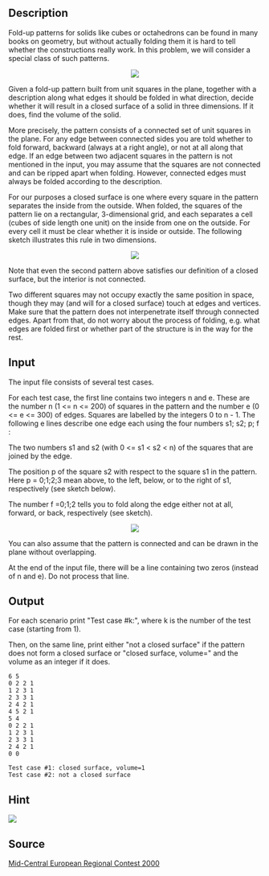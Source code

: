 <h2>Description</h2><p>Fold-up patterns for solids like cubes or octahedrons can be found in many books on geometry, but without actually folding them it is hard to tell whether the constructions really work. In this problem, we will consider a special class of such patterns. 
</p><center><img src="images/1393_1.jpg"></center><p>
</p>Given a fold-up pattern built from unit squares in the plane, together with a description along what edges it should be folded in what direction, decide whether it will result in a closed surface of a solid in three dimensions. If it does, find the volume of the solid.

More precisely, the pattern consists of a connected set of unit squares in the plane. For any edge between connected sides you are told whether to fold forward, backward (always at a right angle), or not at all along that edge. If an edge between two adjacent squares in the pattern is not mentioned in the input, you may assume that the squares are not connected and can be ripped apart when folding. However, connected edges must always be folded according to the description.

For our purposes a closed surface is one where every square in the pattern separates the inside from the outside. When folded, the squares of the pattern lie on a rectangular, 3-dimensional grid, and each separates a cell (cubes of side length one unit) on the inside from one on the outside. For every cell it must be clear whether it is inside or outside. The following sketch illustrates this rule in two dimensions. 
<center><img src="images/1393_2.jpg"></center><p>
</p>Note that even the second pattern above satisfies our definition of a closed surface, but the interior is not connected.

Two different squares may not occupy exactly the same position in space, though they may (and will for a closed surface) touch at edges and vertices. Make sure that the pattern does not interpenetrate itself through connected edges. Apart from that, do not worry about the process of folding, e.g. what edges are folded first or whether part of the structure is in the way for the rest.

<h2>Input</h2><p>The input file consists of several test cases.
</p>
For each test case, the first line contains two integers n and e. These are the number n (1 &lt;= n &lt;= 200) of squares in the pattern and the number e (0 &lt;= e &lt;= 300) of edges. Squares are labelled by the integers 0 to n - 1. The following e lines describe one edge each using the four numbers s1; s2; p; f :

The two numbers s1 and s2 (with 0 &lt;= s1 &lt; s2 &lt; n) of the squares that are joined by the edge.

The position p of the square s2 with respect to the square s1 in the pattern. Here p = 0;1;2;3 mean above, to the left, below, or to the right of s1, respectively (see sketch below).

The number f =0;1;2 tells you to fold along the edge either not at all, forward, or back, respectively (see sketch).

<center><img src="images/1393_3.jpg"></center><p>
</p>You can also assume that the pattern is connected and can be drawn in the plane without overlapping.

At the end of the input file, there will be a line containing two zeros (instead of n and e). Do not process that line.
<h2>Output</h2><p>For each scenario print "Test case #k:", where k is the number of the test case (starting from 1).
</p>
Then, on the same line, print either "not a closed surface" if the pattern does not form a closed surface or "closed surface, volume=" and the volume as an integer if it does.<pre><code class="language-input1">6 5
0 2 2 1
1 2 3 1
2 3 3 1
2 4 2 1
4 5 2 1
5 4
0 2 2 1
1 2 3 1
2 3 3 1
2 4 2 1
0 0</code></pre><pre><code class="language-output1">Test case #1: closed surface, volume=1
Test case #2: not a closed surface</code></pre><h2>Hint</h2><img src="images/1393_4.jpg"><h2>Source</h2><a href="searchproblem?field=source&amp;key=Mid-Central+European+Regional+Contest+2000">Mid-Central European Regional Contest 2000</a>